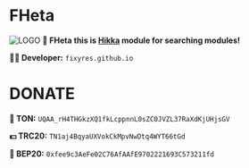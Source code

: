 # FHeta
![LOGO](https://i.imghippo.com/files/YgG2208DgM.jpg)
**🔎 FHeta this is [Hikka](https://github.com/hikkariatama/Hikka) module for searching modules!**

**👨‍💻 Developer:** `fixyres.github.io`
# DONATE 
**💎 TON:** `UQAA_rH4THGkzXQ1fkLcppnnL0sZC0JVZL37RaXdKjUHjsGV`

**💵 TRC20:** `TN1aj4BqyaUXVokCkMpvNwDtq4WYT66tGd`

**🏦 BEP20:** `0xfee9c3AeFe02C76AfAAfE9702221693C573211fd`
